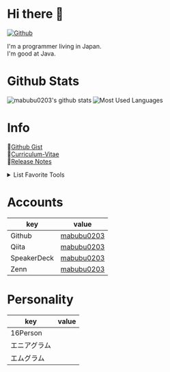 # Hi there 👋

[![Github](https://img.shields.io/github/followers/mabubu0203?label=Follow&style=social)](https://github.com/mabubu0203)

I'm a programmer living in Japan.  
I'm good at Java.  

# Github Stats
  
<img align="left" 
     alt="mabubu0203's github stats" 
     src="https://github-readme-stats.vercel.app/api?username=mabubu0203&theme=dracula&count_private=true&show_icons=true&hide=contribs" />
<img alt="Most Used Languages"
     src="https://github-readme-stats.vercel.app/api/top-langs/?username=mabubu0203&theme=dracula&hide=XSLT,JavaScript" />  
  
  
# Info

📝[Github Gist](https://gist.github.com/mabubu0203)  
📖[Curriculum-Vitae](https://github.com/mabubu0203/Curriculum-Vitae)  
🔨[Release Notes](./CHANGELOG.md)

<details>
<summary>List Favorite Tools</summary>
  
<!-- favorite_tools starts -->
- JetBrains All Products Pack
- VisualStudioCode
- SourceTree
<!-- favorite_tools ends -->

</details>

# Accounts

|key|value|
|---|-----|
|Github|[mabubu0203](https://github.com/mabubu0203)|
|Qiita|[mabubu0203](https://qiita.com/mabubu0203)|
|SpeakerDeck|[mabubu0203](https://speakerdeck.com/mabubu0203)|
|Zenn|[mabubu0203](https://zenn.dev/mabubu0203)|

# Personality

|key|value|
|---|-----|
|16Person| |
|エニアグラム| |
|エムグラム| |
